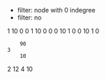 - filter: node with 0 indegree
- filter: no

1 10 0 0 1 10 0 0
0 10 1 0 0 10 1 0

        90
    3
        10
2
        12
    4
        10